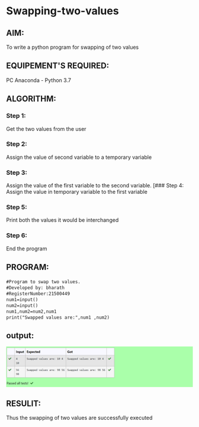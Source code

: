 # Swapping-two-values
## AIM:
To write a python program for swapping of two values
## EQUIPEMENT'S REQUIRED: 
PC
Anaconda - Python 3.7
## ALGORITHM: 
### Step 1:
Get the two values from the user
### Step 2: 
Assign the value of second variable to a temporary variable 
### Step 3: 
Assign the value of the first variable to the second variable.
[### Step 4:  
Assign the value in temporary variable to the first variable
### Step 5: 
Print both the values it would be interchanged
### Step 6: 
End the program
## PROGRAM:
```
#Program to swap two values.
#Developed by: bharath
#RegisterNumber:21500449
num1=input()
num2=input()
num1,num2=num2,num1
print("Swapped values are:",num1 ,num2)

```
## output:
![output](op.png)


## RESULlT:
Thus the swapping of two values are successfully executed



